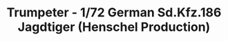 ---
layout: product
title: "Trumpeter - 1/72 German Sd.Kfz.186 Jagdtiger (Henschel Production)"
price: "1850" 
desc: "N/A"
img_path: "/assets/img/TRU07254.webp"
brand: "N/A"
available: false
special_offer: false
new: false
soon: false
cat: "010000"
subcat: "013400"
subsubcat: "0N/A"
sifra: "TRU07254"
popular: false
spec: false
---